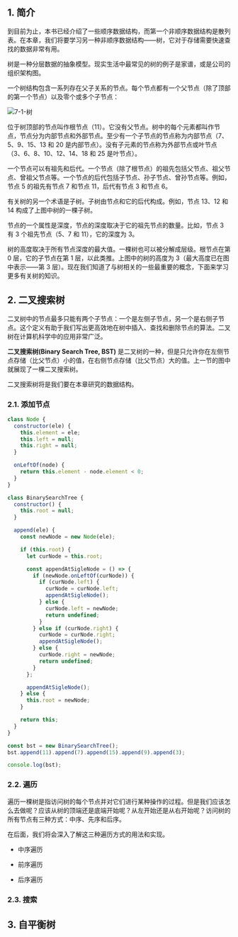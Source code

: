## 1. 简介

到目前为止，本书已经介绍了一些顺序数据结构，而第一个非顺序数据结构是散列表。在本章，我们将要学习另一种非顺序数据结构——树，它对于存储需要快速查找的数据非常有用。

树是一种分层数据的抽象模型。现实生活中最常见的树的例子是家谱，或是公司的组织架构图。

一个树结构包含一系列存在父子关系的节点。每个节点都有一个父节点（除了顶部的第一个节点）以及零个或多个子节点：

![7-1-树](illustrations/7-1-树.png)

位于树顶部的节点叫作根节点（11）。它没有父节点。树中的每个元素都叫作节点，节点分为内部节点和外部节点。至少有一个子节点的节点称为内部节点（7、5、9、15、13 和 20 是内部节点）。没有子元素的节点称为外部节点或叶节点（3、6、8、10、12、14、18 和 25 是叶节点）。

一个节点可以有祖先和后代。一个节点（除了根节点）的祖先包括父节点、祖父节点、曾祖父节点等。一个节点的后代包括子节点、孙子节点、曾孙节点等。例如，节点 5 的祖先有节点 7 和节点 11，后代有节点 3 和节点 6。

有关树的另一个术语是子树。子树由节点和它的后代构成。例如，节点 13、12 和 14 构成了上图中树的一棵子树。

节点的一个属性是深度，节点的深度取决于它的祖先节点的数量。比如，节点 3 有 3 个祖先节点（5、7 和 11），它的深度为 3。

树的高度取决于所有节点深度的最大值。一棵树也可以被分解成层级。根节点在第 0 层，它的子节点在第 1 层，以此类推。上图中的树的高度为 3（最大高度已在图中表示——第 3 层）。现在我们知道了与树相关的一些最重要的概念，下面来学习更多有关树的知识。

## 2. 二叉搜索树

二叉树中的节点最多只能有两个子节点：一个是左侧子节点，另一个是右侧子节点。这个定义有助于我们写出更高效地在树中插入、查找和删除节点的算法。二叉树在计算机科学中的应用非常广泛。

**二叉搜索树(Binary Search Tree, BST)** 是二叉树的一种，但是只允许你在左侧节点存储（比父节点）小的值，在右侧节点存储（比父节点）大的值。上一节的图中就展现了一棵二叉搜索树。

二叉搜索树将是我们要在本章研究的数据结构。

### 2.1. 添加节点

```javascript
class Node {
  constructor(ele) {
    this.element = ele;
    this.left = null;
    this.right = null;
  }

  onLeftOf(node) {
    return this.element - node.element < 0;
  }
}

class BinarySearchTree {
  constructor() {
    this.root = null;
  }

  append(ele) {
    const newNode = new Node(ele);

    if (this.root) {
      let curNode = this.root;

      const appendAtSigleNode = () => {
        if (newNode.onLeftOf(curNode)) {
          if (curNode.left) {
            curNode = curNode.left;
            appendAtSigleNode();
          } else {
            curNode.left = newNode;
            return undefined;
          }
        } else if (curNode.right) {
          curNode = curNode.right;
          appendAtSigleNode();
        } else {
          curNode.right = newNode;
          return undefined;
        }
      };

      appendAtSigleNode();
    } else {
      this.root = newNode;
    }

    return this;
  }
}

const bst = new BinarySearchTree();
bst.append(11).append(7).append(15).append(9).append(3);

console.log(bst);
```

### 2.2. 遍历

遍历一棵树是指访问树的每个节点并对它们进行某种操作的过程。但是我们应该怎么去做呢？应该从树的顶端还是底端开始呢？从左开始还是从右开始呢？访问树的所有节点有三种方式：中序、先序和后序。

在后面，我们将会深入了解这三种遍历方式的用法和实现。

- 中序遍历



- 前序遍历

- 后序遍历

### 2.3. 搜索

## 3. 自平衡树
